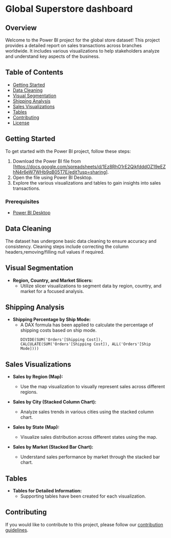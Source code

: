 # Global Superstore dashboard

## Overview

Welcome to the Power BI project for the global store dataset! This project provides a detailed report on sales transactions across branches worldwide. It includes various visualizations to help stakeholders analyze and understand key aspects of the business.

## Table of Contents

- [Getting Started](#Getting_Started)
- [Data Cleaning](#data-cleaning)
- [Visual Segmentation](#visual-segmentation)
- [Shipping Analysis](#shipping-analysis)
- [Sales Visualizations](#sales-visualizations)
- [Tables](#tables)
- [Contributing](#contributing)
- [License](#license)

## Getting Started

To get started with the Power BI project, follow these steps:

1. Download the Power BI file from [https://docs.google.com/spreadsheets/d/1Ez8RhO1rE2QikfdddOZ19eEZhN4r6eW7WHb9qB05T7E/edit?usp=sharing].
2. Open the file using Power BI Desktop.
3. Explore the various visualizations and tables to gain insights into sales transactions.

### Prerequisites

- [Power BI Desktop](https://powerbi.microsoft.com/desktop/)

## Data Cleaning

The dataset has undergone basic data cleaning to ensure accuracy and consistency. Cleaning steps include correcting the column headers,removing/filling null values if required.

## Visual Segmentation

- **Region, Country, and Market Slicers:**
  - Utilize slicer visualizations to segment data by region, country, and market for a focused analysis.

## Shipping Analysis

- **Shipping Percentage by Ship Mode:**
  - A DAX formula has been applied to calculate the percentage of shipping costs based on ship mode.
    ```DAX
    DIVIDE(SUM('Orders'[Shipping Cost]), CALCULATE(SUM('Orders'[Shipping Cost]), ALL('Orders'[Ship Mode])))
    ```

## Sales Visualizations

- **Sales by Region (Map):**
  - Use the map visualization to visually represent sales across different regions.
  
- **Sales by City (Stacked Column Chart):**
  - Analyze sales trends in various cities using the stacked column chart.

- **Sales by State (Map):**
  - Visualize sales distribution across different states using the map.

- **Sales by Market (Stacked Bar Chart):**
  - Understand sales performance by market through the stacked bar chart.

## Tables

- **Tables for Detailed Information:**
  - Supporting tables have been created for each visualization.

## Contributing

If you would like to contribute to this project, please follow our [contribution guidelines](CONTRIBUTING.md).


